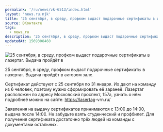 ```yaml
---
permalink: '/ru/news/vk-6513/index.html'
layout: 'news.ru.njk'
title: '25 сентября, в среду, профком выдаст подарочные сертификаты в лазертаг.'
source: ВКонтакте
tags:
  - news_ru
description: '25 сентября, в среду, профком выдаст подарочные сертификаты в лазертаг.'
updatedAt: 1569308460
---
```

![25 сентября, в среду, профком выдаст подарочные сертификаты в лазертаг. Выдача пройдёт в](https://sun9-47.userapi.com/impf/c852124/v852124536/1dedb1/vVooRTgMKYo.jpg?size=555x381&quality=96&proxy=1&sign=7a6465ff1b64c93b606757e4bb4b2310&c_uniq_tag=gEn3UAru07SY3ZAfBQIMsABIWFmLB3kQv4ah1ixb4hk&type=album)

25 сентября, в среду, профком выдаст подарочные сертификаты в лазертаг. Выдача пройдёт в актовом зале.

Сертификат действуют с 25 сентября по 31 января. Их дают на команду из 6 человек, поэтому нужно сформировать её заранеё. Лазертаг расположен по адресу Московский проспект, 157а, узнать о нём подробнеё можно на сайте: [https://lasertag](https://lasertag)-vrn.ru/

Заявления на выдачу сертификатов принимаются с 13:00 до 14:00, выдача после 14:00. Не забудьте взять студенческий и профбилет. Для получения сертификата достаточно трёх людей из команды с документами остальных.
